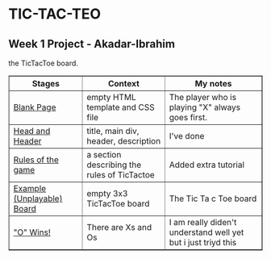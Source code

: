# TIC-TAC-TEO
## Week 1 Project - Akadar-Ibrahim

  
  <p>
    the TicTacToe board. 
  </p>
  
  <table width="70%" border="1">
    <thead>
      <tr>
        <th>Stages</th>
        <th>Context</th>
        <th>My notes</th>
      </tr>
    </thead>
    <tbody>
      <tr>
        <td><a href="https://github.com/akadarAkku/HTML-CSS-GitHub/tree/master/homework/week-1-project/0-blank-page-setup"> Blank Page</a> </td>
        <td>empty HTML template and CSS file</td>
        <td>The player who is playing "X" always goes first.</td>
      </tr>
      <tr>
        <td><a href="https://github.com/akadarAkku/HTML-CSS-GitHub/tree/master/homework/week-1-project/1-head-and-header">Head and Header</a></td>
        <td>title, main div, header, description</td>
        <td> I've done</td>
      </tr>
      <tr>
        <td><a href="https://github.com/akadarAkku/HTML-CSS-GitHub/tree/master/homework/week-1-project/2-rules-of-the-game">Rules of the game</a> </td>
        <td>a section describing the rules of TicTactoe</td>
        <td>Added extra tutorial</td>
      </tr>
      <tr>
        <td> <a href="https://github.com/akadarAkku/HTML-CSS-GitHub/tree/master/homework/week-1-project/3-unplayable-board">Example (Unplayable) Board</a> </td>
        <td>empty 3x3 TicTacToe board </td>
        <td>The Tic Ta c Toe board</td>
      </tr>
      <tr>
        <td><a href="https://github.com/akadarAkku/HTML-CSS-GitHub/tree/master/homework/week-1-project/4-playable-board">"O" Wins!</a></td>
        <td>There are Xs and Os</td>
        <td>I am really diden't understand well yet but i just triyd this</td>
      </tr>
      
    
  
